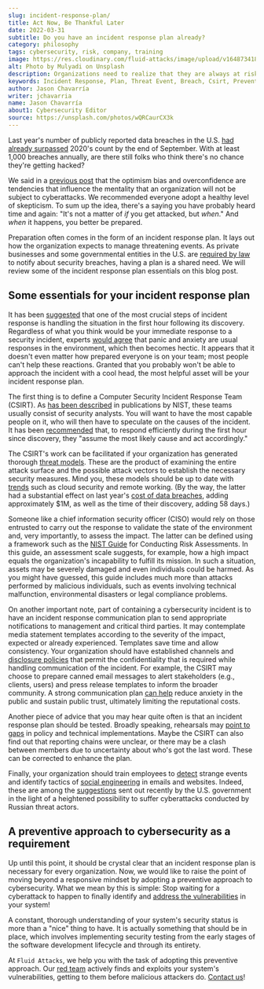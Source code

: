 ```yaml
---
slug: incident-response-plan/
title: Act Now, Be Thankful Later
date: 2022-03-31
subtitle: Do you have an incident response plan already?
category: philosophy
tags: cybersecurity, risk, company, training
image: https://res.cloudinary.com/fluid-attacks/image/upload/v1648734184/blog/incident-response-plan/cover_incident.webp
alt: Photo by Mulyadi on Unsplash
description: Organizations need to realize that they are always at risk of suffering cyberattacks and it is of utmost importance that they have a plan for when that happens.
keywords: Incident Response, Plan, Threat Event, Breach, Csirt, Prevention, Crisis, Ethical Hacking, Pentesting
author: Jason Chavarría
writer: jchavarria
name: Jason Chavarría
about1: Cybersecurity Editor
source: https://unsplash.com/photos/wQRCaurCX3k
---
```


Last year's number of publicly reported data breaches in the U.S.
[had already surpassed](https://notified.idtheftcenter.org/s/2021-q3-data-breach-analysis)
2020's count
by the end of September.
With at least 1,000 breaches annually,
are there still folks
who think there's no chance they're getting hacked?

We said in a [previous post](../optimism-bias/)
that the optimism bias and overconfidence are tendencies
that influence the mentality
that an organization will not be subject to cyberattacks.
We recommended everyone adopt a healthy level of skepticism.
To sum up the idea,
there's a saying you have probably heard time and again:
"It's not a matter of *if* you get attacked, but *when*."
And *when* it happens,
you better be prepared.

Preparation often comes in the form of an incident response plan.
It lays out
how the organization expects to manage threatening events.
As private businesses and some governmental entities
in the U.S.
are [required by law](https://www.ncsl.org/research/telecommunications-and-information-technology/security-breach-notification-laws.aspx)
to notify about security breaches,
having a plan is a shared need.
We will review some of the incident response plan essentials on this blog post.

## Some essentials for your incident response plan

It has been [suggested](https://thehackernews.com/2022/03/the-golden-hour-of-incident-response.html)
that one of the most crucial steps of incident response
is handling the situation in the first hour following its discovery.
Regardless of what you think would be
your immediate response to a security incident,
experts [would agree](https://www.csoonline.com/article/3646616/the-emotional-stages-of-a-data-breach-how-to-deal-with-panic-anger-and-guilt.html)
that panic and anxiety are usual responses in the environment,
which then becomes hectic.
It appears that it doesn't even matter
how prepared everyone is on your team;
most people can't help these reactions.
Granted
that you probably won't be able to approach the incident with a cool head,
the most helpful asset will be your incident response plan.

The first thing is to define
a Computer Security Incident Response Team (CSIRT).
As [has been described](https://csrc.nist.gov/glossary/term/computer_incident_response_team)
in publications by NIST,
these teams usually consist of security analysts.
You will want to have the most capable people on it,
who will then have to speculate on the causes of the incident.
It has been [recommended](https://thehackernews.com/2022/03/the-golden-hour-of-incident-response.html)
that,
to respond efficiently during the first hour since discovery,
they "assume the most likely cause and act accordingly."

The CSIRT's work can be facilitated
if your organization has generated thorough [threat models](https://www.techtarget.com/searchsecurity/post/5-steps-to-implement-threat-modeling-for-incident-response).
These are the product of examining the entire attack surface
and the possible attack vectors
to establish the necessary security measures.
Mind you,
these models should be up to date with [trends](../cybersecurity-trends-2021/)
such as cloud security and remote working.
(By the way,
the latter had a substantial effect on last year's [cost of data breaches](https://www.ibm.com/security/data-breach),
adding approximately $1M,
as well as the time of their discovery,
adding 58 days.)

Someone like a chief information security officer (CISO)
would rely on those entrusted to carry out the response
to validate the state of the environment and,
very importantly,
to assess the impact.
The latter can be defined using a framework
such as the [NIST Guide](https://nvlpubs.nist.gov/nistpubs/legacy/sp/nistspecialpublication800-30r1.pdf)
for Conducting Risk Assessments.
In this guide,
an assessment scale suggests,
for example,
how a high impact equals the organization's incapability
to fulfill its mission.
In such a situation,
assets may be severely damaged
and even individuals could be harmed.
As you might have guessed,
this guide includes much more than attacks performed by malicious individuals,
such as events involving technical malfunction,
environmental disasters
or legal compliance problems.

On another important note,
part of containing a cybersecurity incident is
to have an incident response communication plan
to send appropriate notifications to management
and critical third parties.
It may contemplate media statement templates
according to the severity of the impact,
expected or already experienced.
Templates save time and allow consistency.
Your organization should have established channels and [disclosure policies](../iso-iec-29147/)
that permit the confidentiality
that is required while handling communication of the incident.
For example,
the CSIRT may choose to prepare canned email messages
to alert stakeholders (e.g., clients, users)
and press release templates
to inform the broader community.
A strong communication plan [can help](https://www.secureworld.io/resources/youve-been-breached.-now-what)
reduce anxiety in the public and sustain public trust,
ultimately limiting the reputational costs.

Another piece of advice
that you may hear quite often is
that an incident response plan should be tested.
Broadly speaking,
rehearsals may [point to gaps](https://stephen-semmelroth.medium.com/learning-from-equifax-why-businesses-must-rehearse-incident-response-plan-e92cf024ce5f)
in policy and technical implementations.
Maybe the CSIRT can also find out
that reporting chains were unclear,
or there may be a clash between members
due to uncertainty about who's got the last word.
These can be corrected to enhance the plan.

Finally,
your organization should train employees
to [detect](../human-security-sensor/) strange events
and identify tactics of [social engineering](../social-engineering/)
in emails and websites.
Indeed,
these are among the [suggestions](../protection-recommendation-us/)
sent out recently by the U.S. government
in the light of a heightened possibility to suffer cyberattacks
conducted by Russian threat actors.

## A preventive approach to cybersecurity as a requirement

Up until this point,
it should be crystal clear
that an incident response plan is necessary for every organization.
Now,
we would like to raise the point
of moving beyond a responsive mindset
by adopting a preventive approach to cybersecurity.
What we mean by this is simple:
Stop waiting for a cyberattack to happen
to finally identify and [address the vulnerabilities](../../solutions/vulnerability-management/)
in your system!

A constant,
thorough understanding of your system's security status
is more than a "nice" thing to have.
It is actually something that should be in place,
which involves implementing security testing
from the early stages of the software development lifecycle
and through its entirety.

At `Fluid Attacks`,
we help you with the task of adopting this preventive approach.
Our [red team](../../solutions/red-teaming/) actively finds
and exploits your system's vulnerabilities,
getting to them before malicious attackers do.
[Contact us](../../contact-us/)\!

